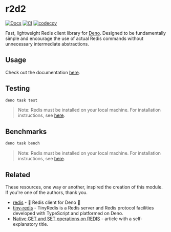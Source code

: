 # r2d2

[![Docs](https://doc.deno.land/badge.svg)](https://doc.deno.land/https://deno.land/x/r2d2/mod.ts)
[![CI](https://github.com/iuioiua/r2d2/actions/workflows/ci.yml/badge.svg)](https://github.com/iuioiua/r2d2/actions/workflows/ci.yml)
[![codecov](https://codecov.io/gh/iuioiua/r2d2/branch/main/graph/badge.svg?token=8IDAVSL014)](https://codecov.io/gh/iuioiua/r2d2)

Fast, lightweight Redis client library for [Deno](https://deno.land/). Designed
to be fundamentally simple and encourage the use of actual Redis commands
without unnecessary intermediate abstractions.

## Usage

Check out the documentation
[here](https://doc.deno.land/https://deno.land/x/r2d2/mod.ts).

## Testing

```bash
deno task test
```

> Note: Redis must be installed on your local machine. For installation
> instructions, see [here](https://redis.io/docs/getting-started/installation/).

## Benchmarks

```bash
deno task bench
```

> Note: Redis must be installed on your local machine. For installation
> instructions, see [here](https://redis.io/docs/getting-started/installation/).

## Related

These resources, one way or another, inspired the creation of this module. If
you're one of the authors, thank you.

- [redis](https://deno.land/x/redis) - 🦕 Redis client for Deno 🍕
- [tiny-redis](https://github.com/qingant/tiny-redis) - TinyRedis is a Redis
  server and Redis protocol facilities developed with TypeScript and platformed
  on Deno.
- [Native GET and SET operations on REDIS](https://medium.com/deno-the-complete-reference/native-get-and-set-operations-on-redis-c6cd34df1e90) -
  article with a self-explanatory title.
